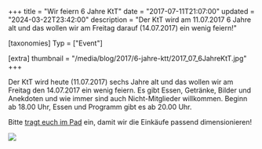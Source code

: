 +++
title = "Wir feiern 6 Jahre KtT"
date = "2017-07-11T21:07:00"
updated = "2024-03-22T23:42:00"
description = "Der KtT wird am 11.07.2017 6 Jahre alt und das wollen wir am Freitag darauf (14.07.2017) ein wenig feiern!"

[taxonomies]
Typ = ["Event"]

[extra]
thumbnail = "/media/blog/2017/6-jahre-ktt/2017_07_6JahreKtT.jpg"
+++

Der KtT wird heute (11.07.2017) sechs Jahre alt und das wollen wir am Freitag den 14.07.2017 ein wenig feiern. Es gibt
Essen, Getränke, Bilder und Anekdoten und wie immer sind auch Nicht-Mitglieder willkommen. Beginn ab 18.00 Uhr, Essen
und Programm gibt es ab 20.00 Uhr.

Bitte [tragt euch im Pad](https://pad.kreativitaet-trifft-technik.de/p/6JahreKtT) ein, damit wir die Einkäufe passend
dimensionieren!

![](/media/blog/2017/6-jahre-ktt/2017_07_6JahreKtT.jpg)
